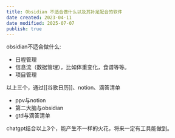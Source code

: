 ```yaml
---
title: Obsidian 不适合做什么以及其补足配合的软件
date created: 2023-04-11
date modified: 2025-07-07
publish: true
---
```


obsidian不适合做什么:  

- 日程管理  
- 信息流（数据管理），比如体重变化，食谱等等。  
- 项目管理  

以上三个，通过[[谷歌日历]]、notion、滴答清单

- ppv与notion  
- 第二大脑与obsidian  
- gtd与滴答清单

chatgpt结合以上3个，能产生不一样的火花，将来一定有工具能做到。
